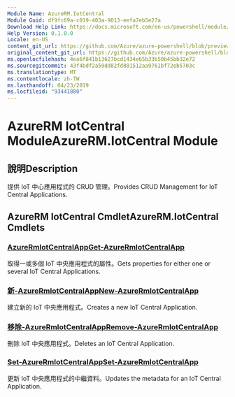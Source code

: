 ```yaml
---
Module Name: AzureRM.IotCentral
Module Guid: df9fc69a-c019-403a-9013-eefa7eb5e27a
Download Help Link: https://docs.microsoft.com/en-us/powershell/module/azurerm.iotcentral
Help Version: 0.1.0.0
Locale: en-US
content_git_url: https://github.com/Azure/azure-powershell/blob/preview/src/ResourceManager/IotCentral/Commands.IotCentral/help/AzureRM.IotCentral.md
original_content_git_url: https://github.com/Azure/azure-powershell/blob/preview/src/ResourceManager/IotCentral/Commands.IotCentral/help/AzureRM.IotCentral.md
ms.openlocfilehash: 4ea6f841b13627bcd1434e65b33b50b45bb32e72
ms.sourcegitcommit: 43f4bdf2a59dd82fd881512aa9761bf72eb5703c
ms.translationtype: MT
ms.contentlocale: zh-TW
ms.lasthandoff: 04/23/2019
ms.locfileid: "93441880"
---
```

# <span data-ttu-id="e81c5-101">AzureRM IotCentral Module</span><span class="sxs-lookup"><span data-stu-id="e81c5-101">AzureRM.IotCentral Module</span></span>
## <span data-ttu-id="e81c5-102">說明</span><span class="sxs-lookup"><span data-stu-id="e81c5-102">Description</span></span>
<span data-ttu-id="e81c5-103">提供 IoT 中心應用程式的 CRUD 管理。</span><span class="sxs-lookup"><span data-stu-id="e81c5-103">Provides CRUD Management for IoT Central Applications.</span></span>

## <span data-ttu-id="e81c5-104">AzureRM IotCentral Cmdlet</span><span class="sxs-lookup"><span data-stu-id="e81c5-104">AzureRM.IotCentral Cmdlets</span></span>
### [<span data-ttu-id="e81c5-105">AzureRmIotCentralApp</span><span class="sxs-lookup"><span data-stu-id="e81c5-105">Get-AzureRmIotCentralApp</span></span>](Get-AzureRmIotCentralApp.md)
<span data-ttu-id="e81c5-106">取得一或多個 IoT 中央應用程式的屬性。</span><span class="sxs-lookup"><span data-stu-id="e81c5-106">Gets properties for either one or several IoT Central Applications.</span></span>

### [<span data-ttu-id="e81c5-107">新-AzureRmIotCentralApp</span><span class="sxs-lookup"><span data-stu-id="e81c5-107">New-AzureRmIotCentralApp</span></span>](New-AzureRmIotCentralApp.md)
<span data-ttu-id="e81c5-108">建立新的 IoT 中央應用程式。</span><span class="sxs-lookup"><span data-stu-id="e81c5-108">Creates a new IoT Central Application.</span></span>

### [<span data-ttu-id="e81c5-109">移除-AzureRmIotCentralApp</span><span class="sxs-lookup"><span data-stu-id="e81c5-109">Remove-AzureRmIotCentralApp</span></span>](Remove-AzureRmIotCentralApp.md)
<span data-ttu-id="e81c5-110">刪除 IoT 中央應用程式。</span><span class="sxs-lookup"><span data-stu-id="e81c5-110">Deletes an IoT Central Application.</span></span>

### [<span data-ttu-id="e81c5-111">Set-AzureRmIotCentralApp</span><span class="sxs-lookup"><span data-stu-id="e81c5-111">Set-AzureRmIotCentralApp</span></span>](Set-AzureRmIotCentralApp.md)
<span data-ttu-id="e81c5-112">更新 IoT 中央應用程式的中繼資料。</span><span class="sxs-lookup"><span data-stu-id="e81c5-112">Updates the metadata for an IoT Central Application.</span></span>


